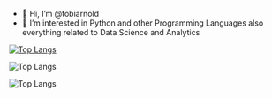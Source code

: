 - 👋 Hi, I’m @tobiarnold
- 👀 I’m interested in Python and other Programming Languages also everything related to Data Science and Analytics

[![Top Langs](https://github-readme-stats.vercel.app/api/top-langs/?username=tobiarnold)](https://github.com/tobiarnold/github-readme-stats)

![Top Langs](https://github-readme-stats.vercel.app/api/top-langs/?username=tobiarnold&hide=scss,jupyter%20notebook&html&layout=compact&theme=gruvbox_light)

![Top Langs](https://github-readme-stats.vercel.app/api/top-langs/?username=tobiarnold&hide=jupyter%20notebook,html)
